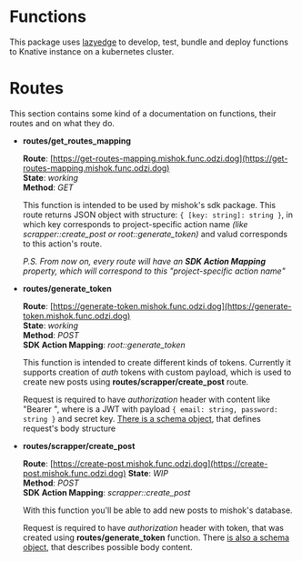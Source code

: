 # Functions

This package uses [lazyedge](https://github.com/julipup/lazyedge) to develop, test, bundle and deploy functions to Knative instance on a kubernetes cluster. 

# Routes

This section contains some kind of a documentation on functions, their routes and on what they do.

- **routes/get_routes_mapping**

    **Route**: [https://get-routes-mapping.mishok.func.odzi.dog](https://get-routes-mapping.mishok.func.odzi.dog)   
    **State**: *working*    
    **Method**: *GET*   

    This function is intended to be used by mishok's sdk package. This route returns JSON object with structure: `{ [key: string]: string }`, in which key corresponds to project-specific action name *(like scrapper::create_post or root::generate_token)* and valud corresponds to this action's route.

    *P.S. From now on, every route will have an **SDK Action Mapping** property, which will correspond to this "project-specific action name"*

- **routes/generate_token**

    **Route**: [https://generate-token.mishok.func.odzi.dog](https://generate-token.mishok.func.odzi.dog)   
    **State**: *working*    
    **Method**: *POST*  
    **SDK Action Mapping**: *root::generate_token*  

    This function is intended to create different kinds of tokens. Currently it supports creation of *auth* tokens with custom payload, which is used to create new posts using **routes/scrapper/create_post** route.

    Request is required to have *authorization* header with content like "Bearer <admin-token>", where <admin-token> is a JWT with payload `{ email: string, password: string }` and secret key. [There is a schema object](https://github.com/odzi-dog/mishok/blob/main/packages/functions/routes/generate_token.ts#L11), that defines request's body structure

- **routes/scrapper/create_post**

    **Route**: [https://create-post.mishok.func.odzi.dog](https://create-post.mishok.func.odzi.dog) 
    **State**: *WIP*    
    **Method**: *POST*  
    **SDK Action Mapping**: *scrapper::create_post* 

    With this function you'll be able to add new posts to mishok's database.

    Request is required to have *authorization* header with token, that was created using **routes/generate_token** function. There [is also a schema object](https://github.com/odzi-dog/mishok/blob/main/packages/functions/routes/scrapper/create_post.ts#L10), that describes possible body content.

